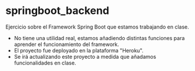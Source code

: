 # springboot_backend

Ejercicio sobre el Framework Spring Boot que estamos trabajando en clase.
* No tiene una utilidad real, estamos añadiendo distintas funciones para aprender el funcionamiento del framework.
* El proyecto fue deployado en la plataforma "Heroku".
* Se irá actualizando este proyecto a medida que añadamos funcionalidades en clase.
